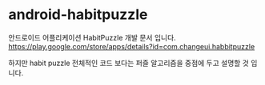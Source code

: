 # android-habitpuzzle

안드로이드 어플리케이션 HabitPuzzle 개발 문서 입니다.
https://play.google.com/store/apps/details?id=com.changeui.habbitpuzzle

하지만 habit puzzle 전체적인 코드 보다는 퍼즐 알고리즘을 중점에 두고 설명할 것 입니다.
